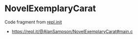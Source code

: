 # NovelExemplaryCarat

Code fragment from [repl.init](https://repl.it/)

- https://repl.it/@AlanSampson/NovelExemplaryCarat#main.c
